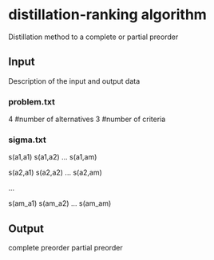 # distillation-ranking algorithm
Distillation method to a complete or partial preorder

## Input 
Description of the input and output data

### problem.txt
4	#number of alternatives
3	#number of criteria


### sigma.txt
s(a1,a1) s(a1,a2) ... s(a1,am)

s(a2,a1) s(a2,a2) ... s(a2,am)

...

s(am_a1) s(am_a2) ... s(am_am)


## Output 
complete preorder
partial preorder
